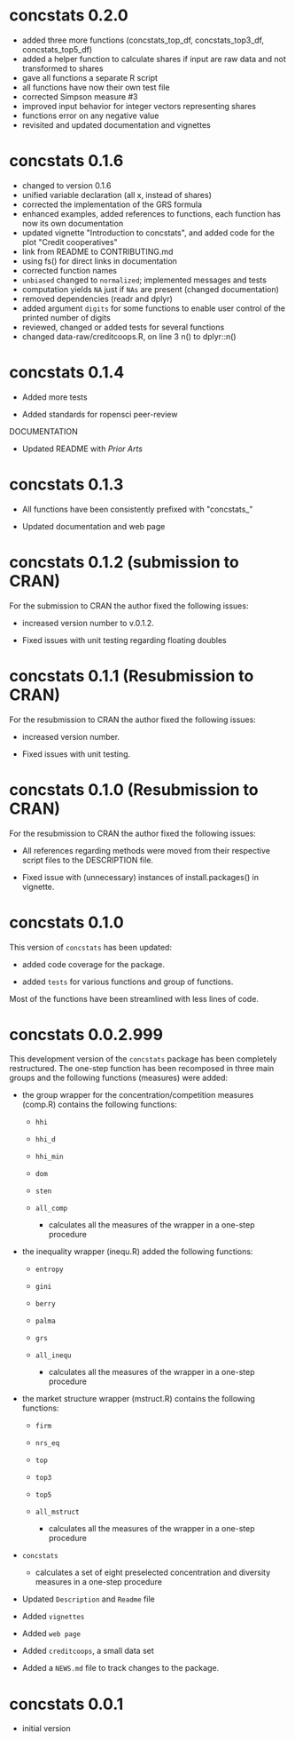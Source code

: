 # concstats 0.2.0

-   added three more functions (concstats_top_df, concstats_top3_df,
    concstats_top5_df)
-   added a helper function to calculate shares if input are raw data and not
    transformed to shares
-   gave all functions a separate R script
-   all functions have now their own test file
-   corrected Simpson measure #3
-   improved input behavior for integer vectors representing shares
-   functions error on any negative value
-   revisited and updated documentation and vignettes


# concstats 0.1.6

-   changed to version 0.1.6
-   unified variable declaration (all x, instead of shares)
-   corrected the implementation of the GRS formula
-   enhanced examples, added references to functions, each function has now its own documentation
-   updated vignette "Introduction to concstats", and added code for the plot "Credit cooperatives"
-   link from README to CONTRIBUTING.md
-   using fs() for direct links in documentation
-   corrected function names
-   `unbiased` changed to `normalized`; implemented messages and tests
-   computation yields `NA` just if `NAs` are present (changed documentation)
-   removed dependencies (readr and dplyr)
-   added argument `digits` for some functions to enable user control of the printed number of digits
-   reviewed, changed or added tests for several functions
-   changed data-raw/creditcoops.R, on line 3 n() to dplyr::n()


# concstats 0.1.4

-   Added more tests

-   Added standards for ropensci peer-review

DOCUMENTATION

-   Updated README with *Prior Arts* 


# concstats 0.1.3

-   All functions have been consistently prefixed with "concstats_"

-   Updated documentation and web page

# concstats 0.1.2 (submission to CRAN)

For the submission to CRAN the author fixed the following issues:

-   increased version number to v.0.1.2.

-   Fixed issues with unit testing regarding floating doubles

# concstats 0.1.1 (Resubmission to CRAN)

For the resubmission to CRAN the author fixed the following issues:

-   increased version number.

-   Fixed issues with unit testing.

# concstats 0.1.0 (Resubmission to CRAN)

For the resubmission to CRAN the author fixed the following issues:

-   All references regarding methods were moved from their respective script files to the DESCRIPTION file.

-   Fixed issue with (unnecessary) instances of install.packages() in vignette.

# concstats 0.1.0

This version of `concstats` has been updated:

-   added code coverage for the package.

-   added `tests` for various functions and group of functions.

Most of the functions have been streamlined with less lines of code.

# concstats 0.0.2.999

This development version of the `concstats` package has been completely restructured. The one-step function has been recomposed in three main groups and the following functions (measures) were added:

-   the group wrapper for the concentration/competition measures (comp.R) contains the following functions:

    -   `hhi`

    -   `hhi_d`

    -   `hhi_min`

    -   `dom`

    -   `sten`

    -   `all_comp`

        -   calculates all the measures of the wrapper in a one-step procedure

-   the inequality wrapper (inequ.R) added the following functions:

    -   `entropy`

    -   `gini`

    -   `berry`

    -   `palma`

    -   `grs`

    -   `all_inequ`

        -   calculates all the measures of the wrapper in a one-step procedure

-   the market structure wrapper (mstruct.R) contains the following functions:

    -   `firm`

    -   `nrs_eq`

    -   `top`

    -   `top3`

    -   `top5`

    -   `all_mstruct`

        -   calculates all the measures of the wrapper in a one-step procedure

-   `concstats`

    -   calculates a set of eight preselected concentration and diversity measures in a one-step procedure

-   Updated `Description` and `Readme` file

-   Added `vignettes`

-   Added `web page`

-   Added `creditcoops`, a small data set

-   Added a `NEWS.md` file to track changes to the package.

# concstats 0.0.1

-   initial version
